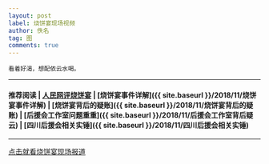 ```yaml
---
layout: post
label: 烧饼宴现场视频
author: 佚名
tag: 图
comments: true
---
```


    看着好渴，想配依云水喝。

---
#### 推荐阅读 | [人民网评烧饼宴](http://media.people.com.cn/n1/2018/0912/c40606-30287336.html) | [烧饼宴事件详解]({{ site.baseurl }}/2018/11/烧饼宴事件详解) | [烧饼宴背后的疑账]({{ site.baseurl }}/2018/11/烧饼宴背后的疑账) | [后援会工作室问题重重]({{ site.baseurl }}/2018/11/后援会工作室背后疑云) | [四川后援会相关实锤]({{ site.baseurl }}/2018/11/四川后援会相关实锤)

---

[点击就看烧饼宴现场报道](https://m.weibo.cn/status/4294084908483453?#&video)
